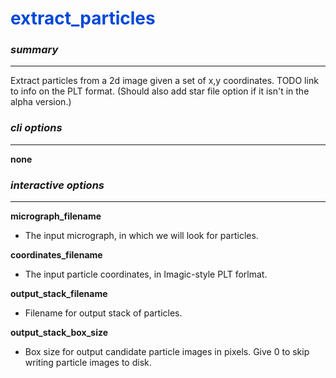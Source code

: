 # <span style="color: #0048d8">**extract_particles**</span>

### *summary*
---

Extract particles from a 2d image given a set of x,y coordinates. TODO link to info on the PLT format. (Should also add star file option if it isn't in the alpha version.)

### *cli options*
---

**none**

### *interactive options*
---

**micrograph_filename**					

+ The input micrograph, in which we will look for particles.

**coordinates_filename**				

+ The input particle coordinates, in Imagic-style PLT forlmat.

**output_stack_filename**				

+ Filename for output stack of particles.

**output_stack_box_size**				

+ Box size for output candidate particle images in pixels. Give 0 to skip writing particle images to disk.